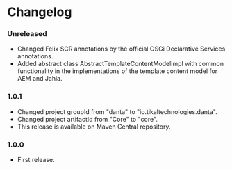 # Changelog

### Unreleased
- Changed Felix SCR annotations by the official OSGi Declarative Services annotations.
- Added abstract class AbstractTemplateContentModelImpl with common functionality in the implementations of the template content model for AEM and Jahia.

### 1.0.1
- Changed project groupId from "danta" to "io.tikaltechnologies.danta".
- Changed project artifactId from "Core" to "core".
- This release is available on Maven Central repository.

### 1.0.0
- First release.
